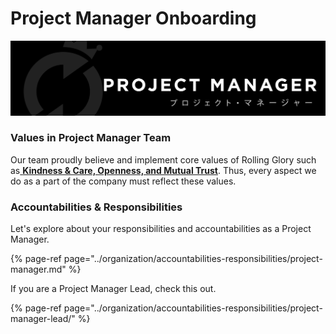 # Project Manager Onboarding

![Welcome to Project Manager Team! Wohooo](../.gitbook/assets/masterdesign-77.png)

### Values in Project Manager Team

Our team proudly believe and implement core values of Rolling Glory such as[ **Kindness & Care, Openness, and Mutual Trust**](https://shrine.rollingglory.com/rolling-glory/values). Thus, every aspect we do as a part of the company must reflect these values. 

### Accountabilities & Responsibilities

Let's explore about your responsibilities and accountabilities as a Project Manager.

{% page-ref page="../organization/accountabilities-responsibilities/project-manager.md" %}

If you are a Project Manager Lead, check this out.

{% page-ref page="../organization/accountabilities-responsibilities/project-manager-lead/" %}



